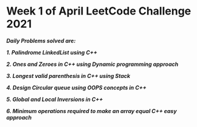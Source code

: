 # Week 1 of April LeetCode Challenge 2021

***Daily Problems solved are:***

***1. Palindrome LinkedList using C++***

***2. Ones and Zeroes in C++ using Dynamic programming approach***

***3. Longest valid parenthesis in C++ using Stack***

***4. Design Circular queue using OOPS concepts in C++***

***5. Global and Local Inversions in C++***

***6. Minimum operations required to make an array equal C++ easy approach***


